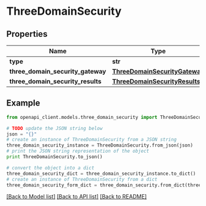 # ThreeDomainSecurity


## Properties
Name | Type | Description | Notes
------------ | ------------- | ------------- | -------------
**type** | **str** |  | [optional] 
**three_domain_security_gateway** | [**ThreeDomainSecurityGateway**](ThreeDomainSecurityGateway.md) |  | 
**three_domain_security_results** | [**ThreeDomainSecurityResults**](ThreeDomainSecurityResults.md) |  | 

## Example

```python
from openapi_client.models.three_domain_security import ThreeDomainSecurity

# TODO update the JSON string below
json = "{}"
# create an instance of ThreeDomainSecurity from a JSON string
three_domain_security_instance = ThreeDomainSecurity.from_json(json)
# print the JSON string representation of the object
print ThreeDomainSecurity.to_json()

# convert the object into a dict
three_domain_security_dict = three_domain_security_instance.to_dict()
# create an instance of ThreeDomainSecurity from a dict
three_domain_security_form_dict = three_domain_security.from_dict(three_domain_security_dict)
```
[[Back to Model list]](../README.md#documentation-for-models) [[Back to API list]](../README.md#documentation-for-api-endpoints) [[Back to README]](../README.md)


